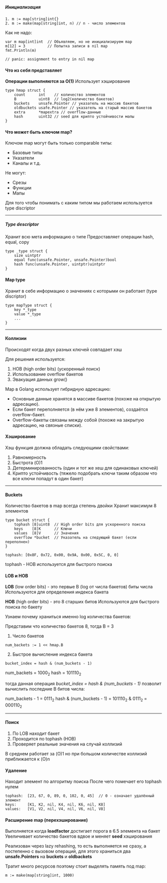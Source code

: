 ##### Инициализация
```
1. m := map[string]int{}
2. m := make(map[string]int, n) // n - число элементов
```

Как не надо: 

```
var m map[int]int  // Объявляем, но не инициализируем map
m[12] = 3          // Попытка записи в nil map
fmt.Println(m)

// panic: assignment to entry in nil map
```
#### Что из себя представляет 

**Операции выполняются за O(1)**
Использует хэширование

```
type hmap struct {
    count      int    // количество элементов
    B          uint8  // log2(количество бакетов)
    buckets    unsafe.Pointer // указатель на массив бакетов
    oldbuckets usafe.Pointer // указатель на старый массив бакетов
    extra      *mapextra // overflow-данные
    hash       uint32 // seed для крипто устойчивости мапы
}
```

#### Что может быть ключом map?

Ключом map могут быть только comparable типы:
- Базовые типы
- Указатели
- Каналы и т.д.

Не могут:
- Срезы
- Функции
- Мапы

Для того чтобы понимать с каким типом мы работаем используется type discriptor

---

##### Type descriptor
Хранит всю мета информацию о типе
Предоставляет операции hash, equal, copy
```
type _type struct {
	size uintptr
	equal func(unsafe.Pointer, unsafe.Pointer)bool
	hash func(unsafe.Pointer, uintptr)uintptr
}
```

#### Map type
Хранит в себе информацию о значениях с которыми он работает (type discriptor)
```
type mapType struct {
	key *_type
	value *_type
	...
}
```

---

#### Коллизии
Происходят когда двух разных ключей совпадает хэш

Для решения используется:
1. HOB (high order bits) (ускоренный поиск)
2. Использование overflow бакетов
3. Эвакуация данных grow()

Map в Golang использует гибридную адресацию:
- Основные данные хранятся в массиве бакетов (похоже на открытую адресацию).
- Если бакет переполняется (в нём уже 8 элементов), создаётся overflow-бакет.
- Overflow-бакеты связаны между собой (похоже на закрытую адресацию, на связные списки).


#### Хэширование

Хэш функция должна обладать следующими свойствами:

1. Равномерность
2. Быстрота (O)1
3. Детерминированность (один и тот же хеш для одинаковых ключей)
4. Крипто устойчивость (тяжело подобрать ключи таким образом что все ключи попадут в один бакет)

---

#### Buckets

Количество бакетов в map всегда степень двойки
Хранит максимум 8 элементов

```
type bucket struct {
    tophash [8]uint8  // High order bits для ускоренного поиска
    keys    [8]K      // Ключи
    values  [8]V      // Значения
    overflow *bucket  // Указатель на следующий бакет (если переполнен)
}

tophash: [0x8F, 0x72, 0x00, 0x9A, 0x00, 0x5C, 0, 0]
```

tophash - HOB используется для быстрого поиска


#### LOB и HOB

**LOB** (low order bits) - это первые B (log от числа бакетов) биты числа 
Используются для определения индекса бакета

**HOB** (high order bits) - это 8 старших битов
Используются для быстрого поиска по бакету

Узнаем почему храниться именно log количества бакетов:

Представим что количество бакетов 8, тогда B = 3

1. Число бакетов
```
num_backets := 1 << hmap.B
```
2. Быстрое вычисление индекса бакета
```
bucket_index = hash & (num_buckets - 1)
```

num_backets = $1000_2$
hash = $101110_2$

тогда данная операция *bucket_index = hash & (num_buckets - 1)* позволит вычислить последние B битов числа:

num_backets - 1 = $0111_2$
hash & (num_buckets - 1) = $101110_2$ & $0111_2$ = $000110_2$

---

#### Поиск 

1. По LOB находит бакет 
2. Проходится по tophash (HOB)
3. Проверяет реальные значения на случай коллизий

В среднем работает за (O)1 но при большом количестве коллизий приближается к (O)n  

#### Удаление

Находит элемент по алгоритму поиска
После чего помечает его tophash нулем

```
tophash:  [23, 67, 0, 89, 0, 102, 0, 45]  // 0 - означает удалённый элемент
keys:     [K1, K2, nil, K4, nil, K6, nil, K8]
values:   [V1, V2, nil, V4, nil, V6, nil, V8]
```
#### Расширение map (перехэширование)

Выполняется когда **loadfactor** достигает порога в 6.5 элемента на бакет
Увеличивает количество бакетов вдвое и меняет **seed** хэширования

Реализован через lazy rehashing, то есть выполняется не сразу, а постепенно с вызовом операций, для этого храниться два **unsafe.Pointers** на **buckets** и **oldbackets**

Тратит много ресурсов поэтому стоит выделять память под map:

```
m := make(map[string]int, 1000)
```


